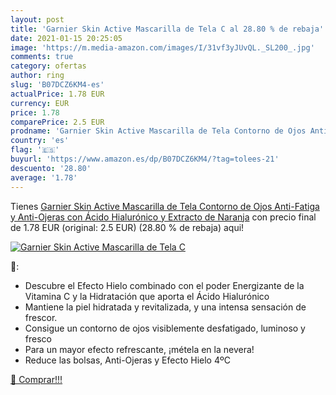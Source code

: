```yaml
---
layout: post
title: 'Garnier Skin Active Mascarilla de Tela C al 28.80 % de rebaja'
date: 2021-01-15 20:25:05
image: 'https://m.media-amazon.com/images/I/31vf3yJUvQL._SL200_.jpg'
comments: true
category: ofertas
author: ring
slug: 'B07DCZ6KM4-es'
actualPrice: 1.78 EUR
currency: EUR
price: 1.78
comparePrice: 2.5 EUR
prodname: 'Garnier Skin Active Mascarilla de Tela Contorno de Ojos Anti-Fatiga y Anti-Ojeras con Ácido Hialurónico y Extracto de Naranja'
country: 'es'
flag: '🇪🇸'
buyurl: 'https://www.amazon.es/dp/B07DCZ6KM4/?tag=tolees-21'
descuento: '28.80'
average: '1.78'
---
```


Tienes [Garnier Skin Active Mascarilla de Tela Contorno de Ojos Anti-Fatiga y Anti-Ojeras con Ácido Hialurónico y Extracto de Naranja](https://www.amazon.es/dp/B07DCZ6KM4/?tag=tolees-21) con precio final de  1.78 EUR (original: 2.5 EUR) (28.80 %  de rebaja) aqui!

[![Garnier Skin Active Mascarilla de Tela C](https://m.media-amazon.com/images/I/31vf3yJUvQL._SL200_.jpg)](https://www.amazon.es/dp/B07DCZ6KM4/?tag=tolees-21)

🔎:

- Descubre el Efecto Hielo combinado con el poder Energizante de la Vitamina C y la Hidratación que aporta el Ácido Hialurónico
- Mantiene la piel hidratada y revitalizada, y una intensa sensación de frescor.
- Consigue un contorno de ojos visiblemente desfatigado, luminoso y fresco
- Para un mayor efecto refrescante, ¡métela en la nevera!
- Reduce las bolsas, Anti-Ojeras y Efecto Hielo 4ºC

[🛒 Comprar!!!](https://www.amazon.es/dp/B07DCZ6KM4/?tag=tolees-21)
